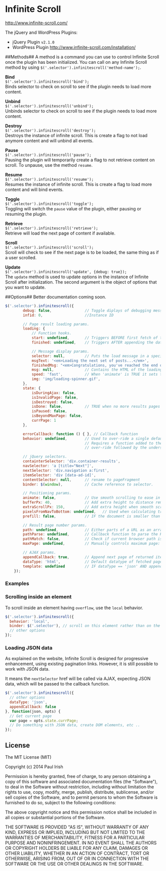 # Infinite Scroll

<http://www.infinite-scroll.com/>

The jQuery and WordPress Plugins:

* jQuery Plugin `v2.1.0`
* WordPress Plugin <http://www.infinite-scroll.com/installation/>


##Methods##
A method is a command you can use to control Infinite Scroll once the plugin has been initialized. You can call on any Infinite Scroll method by using `$('.selector').infinitescroll('method-name');`.

**Bind**  
`$('.selector').infinitescroll('bind');`  
Binds selector to check on scroll to see if the plugin needs to load more content.

**Unbind**  
`$('.selector').infinitescroll('unbind');`  
Unbinds selector to check on scroll to see if the plugin needs to load more content.

**Destroy**  
`$('.selector').infinitescroll('destroy');`  
Destroys the instance of infinite scroll. This is create a flag to not load anymore content and will unbind all events.

**Pause**  
`$('.selector').infinitescroll('pause');`  
Pausing the plugin will temporarily create a flag to not retrieve content on scroll. To unpause, use the method `resume`.

**Resume**  
`$('.selector').infinitescroll('resume');`  
Resumes the instance of infinite scroll. This is create a flag to load more content and will bind events.

**Toggle**  
`$('.selector').infinitescroll('toggle');`  
Toggling will switch the `pause` value of the plugin, either pausing or resuming the plugin.

**Retrieve**  
`$('.selector').infinitescroll('retrieve');`  
Retrieve will load the next page of content if available.

**Scroll**  
`$('.selector').infinitescroll('scroll');`  
Scroll will check to see if the next page is to be loaded, the same thing as if a user scrolled.

**Update**  
`$('.selector').infinitescroll('update', {debug: true});`  
The `update` method is used to update options in the instance of Infinite Scroll after initialization. The second argument is the object of options that you want to update.


##Options##
Better documentation coming soon.

```javascript
$('.selector').infinitescroll({
        debug: false,               // Toggle diplays of debugging messages via console.log().
        infid: 0,                   //Instance ID

        // Page result loading params.
        loading: {
            // Function hooks.
            start: undefined,       // Triggers BEFORE first fetch of the next page results.
            finished: undefined,    // Triggers AFTER appending the data to existing results list.

            // Message display params.
            selector: null,         // Puts the load message in a specific selector. Defaults to the contentSelector.
            msgText: '<em>Loading the next set of posts...</em>',
            finishedMsg: "<em>Congratulations, you've reached the end of the internet.</em>",
            msg: null,              // Contains the HTML of the loading message. Gets generated from the option values.
            speed: 'fast',          // When 'animate' is TRUE it sets the speed of the jQuery animate function.
            img: 'img/loading-spinner.gif',
        },
        state: {
            isDuringAjax: false,
            isInvalidPage: false,
            isDestroyed: false,
            isDone: false,          // TRUE when no more results pages to fetch.
            isPaused: false,
            isBeyondMaxPage: false,
            currPage: 1
        },

        errorCallback: function () { }, // Callback function
        behavior: undefined,        // Used to over-ride a single default function behaviour.
                                    // Requires a function added to the initialization options that begins with the same function name you want to 
                                    // over-ride followed by the underscore '_', and followed by whatever unique string value you set in 'behaviour'.

        // jQuery selectors.
        containterSelector: 'div.container-results',
        navSelector: 'a [title="Next"]',
        nextSelector: 'div.navigation a:first',
        itemSelector: 'div [data-ad-id]',
        contentSelector: null,      // rename to pageFragment
        binder: $(window),          // Cache reference to selector.

        // Positioning params.
        animate: false,             // Use smooth scrolling to ease in the new content.
        bufferPx: 40,               // Add extra height to distance remaining in the scroll area. Used when calculating trigger for next page load.
        extraScrollPx: 150,         // Add extra height when smooth scrolling in new content.
        pixelsFromNavToBottom: undefined,   // Used when calculating trigger for next page load.
        prefill: false,             // IF the document is smaller than the window THEN load data until the document is larger OR links are exhausted.

        // Result page number params.
        path: undefined,            // Either parts of a URL as an array (e.g. ["/page/", "/"] or a function that takes the page number and returns a URL.
        pathParse: undefined,       // Callback function to parse the HREF of [Next Page] <A> element to extract the page number.
        pathMatch: false,           // Check if current browser path is same as ajax pagination path
        maxPage: undefined,         // Manually controls maximum page: (IF maxPage is undefined THEN maximum page limitation will not work).

        // AJAX params.
        appendCallback: true,       // Append next page of returned items to existing result list or not.
        dataType: 'html',           // Default datatype of fetched paged results. Values are: ()'html', 'html+callback', 'json')
        template: undefined         // IF dataType == 'json' AND appendCallback == TRUE THEN you must define this function to parse JSON to HTML.
    });
```


### Examples

### Scrolling inside an element

To scroll inside an element having `overflow`, use the `local` behavior.

```javascript
$('.selector').infinitescroll({
  behavior: 'local',
  binder: $('.selector'), // scroll on this element rather than on the window
  // other options
});
```

### Loading JSON data

As explained on the website, Infinite Scroll is designed for progressive enhancement, using existing pagination links. However, it is still possible to work with JSON data.

It means the `nextSelector` href will be called via AJAX, expecting JSON data, which will be passed to the callback function.

```javascript
$('.selector').infinitescroll({
  // other options
  dataType: 'json',
  appendCallback: false
}, function(json, opts) {
  // Get current page
  var page = opts.state.currPage;
  // Do something with JSON data, create DOM elements, etc ..
});
```

## License

The MIT License (MIT)

Copyright (c) 2014 Paul Irish

Permission is hereby granted, free of charge, to any person obtaining a copy
of this software and associated documentation files (the "Software"), to deal
in the Software without restriction, including without limitation the rights
to use, copy, modify, merge, publish, distribute, sublicense, and/or sell
copies of the Software, and to permit persons to whom the Software is
furnished to do so, subject to the following conditions:

The above copyright notice and this permission notice shall be included in
all copies or substantial portions of the Software.

THE SOFTWARE IS PROVIDED "AS IS", WITHOUT WARRANTY OF ANY KIND, EXPRESS OR
IMPLIED, INCLUDING BUT NOT LIMITED TO THE WARRANTIES OF MERCHANTABILITY,
FITNESS FOR A PARTICULAR PURPOSE AND NONINFRINGEMENT. IN NO EVENT SHALL THE
AUTHORS OR COPYRIGHT HOLDERS BE LIABLE FOR ANY CLAIM, DAMAGES OR OTHER
LIABILITY, WHETHER IN AN ACTION OF CONTRACT, TORT OR OTHERWISE, ARISING FROM,
OUT OF OR IN CONNECTION WITH THE SOFTWARE OR THE USE OR OTHER DEALINGS IN
THE SOFTWARE.
